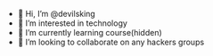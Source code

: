 - 👋 Hi, I’m @devilsking
- 👀 I’m interested in technology
- 🌱 I’m currently learning course(hidden)
- 💞️ I’m looking to collaborate on any hackers groups


<!---
teamer-top/teamer-top is a ✨ special ✨ repository because its `README.md` (this file) appears on your GitHub profile.
You can click the Preview link to take a look at your changes.
--->
